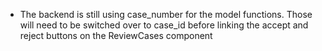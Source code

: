 - The backend is still using case_number for the model functions. Those will need to be switched over to case_id before linking the accept and reject buttons on the ReviewCases component
